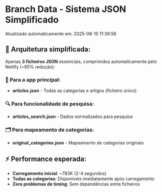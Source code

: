 # Branch Data - Sistema JSON Simplificado
Atualizado automaticamente em: 2025-08-15 11:39:56

## 🎯 Arquitetura simplificada:
Apenas **3 ficheiros JSON** essenciais, comprimidos automaticamente pelo Netlify (~65% redução):

### 📱 Para a app principal:
- **articles.json** - Todas as categorias e artigos (ficheiro único)

### 🔍 Para funcionalidade de pesquisa:
- **articles_search.json** - Dados normalizados para pesquisa

### 🗂️ Para mapeamento de categorias:
- **original_categories.json** - Mapeamento de categorias originais

## ⚡ Performance esperada:
- **Carregamento inicial**: ~783K (2-4 segundos)
- **Todas as categorias**: Disponíveis imediatamente após carregamento
- **Zero problemas de timing**: Sem dependências entre ficheiros

